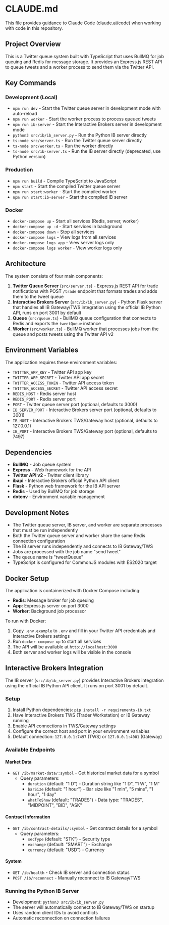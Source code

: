 # CLAUDE.md

This file provides guidance to Claude Code (claude.ai/code) when working with code in this repository.

## Project Overview

This is a Twitter queue system built with TypeScript that uses BullMQ for job queuing and Redis for message storage. It provides an Express.js REST API to queue tweets and a worker process to send them via the Twitter API.

## Key Commands

### Development (Local)
- `npm run dev` - Start the Twitter queue server in development mode with auto-reload
- `npm run worker` - Start the worker process to process queued tweets
- `npm run ib-server` - Start the Interactive Brokers server in development mode
- `python3 src/ib/ib_server.py` - Run the Python IB server directly
- `ts-node src/server.ts` - Run the Twitter queue server directly 
- `ts-node src/worker.ts` - Run the worker directly
- `ts-node src/ib-server.ts` - Run the IB server directly (deprecated, use Python version)

### Production
- `npm run build` - Compile TypeScript to JavaScript
- `npm start` - Start the compiled Twitter queue server
- `npm run start:worker` - Start the compiled worker
- `npm run start:ib-server` - Start the compiled IB server

### Docker
- `docker-compose up` - Start all services (Redis, server, worker)
- `docker-compose up -d` - Start services in background
- `docker-compose down` - Stop all services
- `docker-compose logs` - View logs from all services
- `docker-compose logs app` - View server logs only
- `docker-compose logs worker` - View worker logs only

## Architecture

The system consists of four main components:

1. **Twitter Queue Server** (`src/server.ts`) - Express.js REST API for trade notifications with POST `/trade` endpoint that formats trades and adds them to the tweet queue
2. **Interactive Brokers Server** (`src/ib/ib_server.py`) - Python Flask server that handles all IB Gateway/TWS integration using the official IB Python API, runs on port 3001 by default
3. **Queue** (`src/queue.ts`) - BullMQ queue configuration that connects to Redis and exports the `tweetQueue` instance
4. **Worker** (`src/worker.ts`) - BullMQ worker that processes jobs from the queue and posts tweets using the Twitter API v2

## Environment Variables

The application requires these environment variables:
- `TWITTER_APP_KEY` - Twitter API app key
- `TWITTER_APP_SECRET` - Twitter API app secret  
- `TWITTER_ACCESS_TOKEN` - Twitter API access token
- `TWITTER_ACCESS_SECRET` - Twitter API access secret
- `REDIS_HOST` - Redis server host
- `REDIS_PORT` - Redis server port
- `PORT` - Twitter queue server port (optional, defaults to 3000)
- `IB_SERVER_PORT` - Interactive Brokers server port (optional, defaults to 3001)
- `IB_HOST` - Interactive Brokers TWS/Gateway host (optional, defaults to 127.0.0.1)
- `IB_PORT` - Interactive Brokers TWS/Gateway port (optional, defaults to 7497)

## Dependencies

- **BullMQ** - Job queue system
- **Express** - Web framework for the API
- **Twitter API v2** - Twitter client library
- **ibapi** - Interactive Brokers official Python API client
- **Flask** - Python web framework for the IB API server
- **Redis** - Used by BullMQ for job storage
- **dotenv** - Environment variable management

## Development Notes

- The Twitter queue server, IB server, and worker are separate processes that must be run independently
- Both the Twitter queue server and worker share the same Redis connection configuration
- The IB server runs independently and connects to IB Gateway/TWS
- Jobs are processed with the job name "sendTweet"
- The queue name is "tweetQueue"
- TypeScript is configured for CommonJS modules with ES2020 target

## Docker Setup

The application is containerized with Docker Compose including:
- **Redis**: Message broker for job queuing
- **App**: Express.js server on port 3000
- **Worker**: Background job processor

To run with Docker:
1. Copy `.env.example` to `.env` and fill in your Twitter API credentials and Interactive Brokers settings
2. Run `docker-compose up` to start all services
3. The API will be available at `http://localhost:3000`
4. Both server and worker logs will be visible in the console

## Interactive Brokers Integration

The IB server (`src/ib/ib_server.py`) provides Interactive Brokers integration using the official IB Python API client. It runs on port 3001 by default.

### Setup
1. Install Python dependencies: `pip install -r requirements-ib.txt`
2. Have Interactive Brokers TWS (Trader Workstation) or IB Gateway running
3. Enable API connections in TWS/Gateway settings
4. Configure the correct host and port in your environment variables
5. Default connection: `127.0.0.1:7497` (TWS) or `127.0.0.1:4001` (Gateway)

### Available Endpoints

#### Market Data
- `GET /ib/market-data/:symbol` - Get historical market data for a symbol
  - Query parameters: 
    - `duration` (default: "1 D") - Duration string like "1 D", "1 W", "1 M"
    - `barSize` (default: "1 hour") - Bar size like "1 min", "5 mins", "1 hour", "1 day"
    - `whatToShow` (default: "TRADES") - Data type: "TRADES", "MIDPOINT", "BID", "ASK"

#### Contract Information
- `GET /ib/contract-details/:symbol` - Get contract details for a symbol
  - Query parameters:
    - `secType` (default: "STK") - Security type
    - `exchange` (default: "SMART") - Exchange
    - `currency` (default: "USD") - Currency

#### System
- `GET /ib/health` - Check IB server and connection status
- `POST /ib/reconnect` - Manually reconnect to IB Gateway/TWS

### Running the Python IB Server
- Development: `python3 src/ib/ib_server.py`
- The server will automatically connect to IB Gateway/TWS on startup
- Uses random client IDs to avoid conflicts
- Automatic reconnection on connection failures